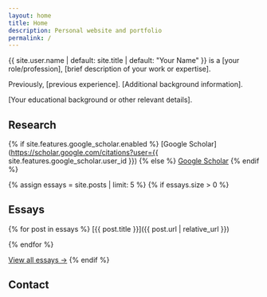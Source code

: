 ```yaml
---
layout: home
title: Home
description: Personal website and portfolio
permalink: /
---
```


{{ site.user.name | default: site.title | default: "Your Name" }} is a [your role/profession], [brief description of your work or expertise].

Previously, [previous experience]. [Additional background information].

[Your educational background or other relevant details].

## Research

{% if site.features.google_scholar.enabled %}
[Google Scholar](https://scholar.google.com/citations?user={{ site.features.google_scholar.user_id }})
{% else %}
[Google Scholar](https://scholar.google.com/citations?user=YOUR_GOOGLE_SCHOLAR_ID)
{% endif %}

{% assign essays = site.posts | limit: 5 %}
{% if essays.size > 0 %}
## Essays

{% for post in essays %}
[{{ post.title }}]({{ post.url | relative_url }})

{% endfor %}

[View all essays →](/essays/)
{% endif %}

## Contact 